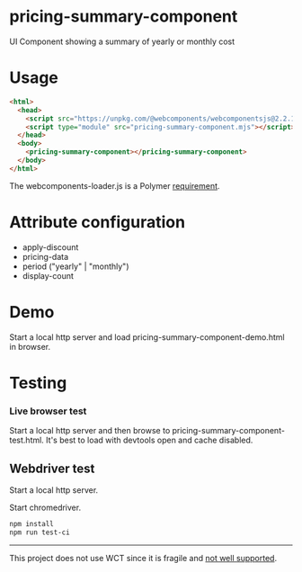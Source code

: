 # pricing-summary-component

UI Component showing a summary of yearly or monthly cost

# Usage

``` html
<html>
  <head>
    <script src="https://unpkg.com/@webcomponents/webcomponentsjs@2.2.10/webcomponents-loader.js"></script>
    <script type="module" src="pricing-summary-component.mjs"></script>
  </head>
  <body>
    <pricing-summary-component></pricing-summary-component>
  </body>
</html>
```

The webcomponents-loader.js is a Polymer [requirement](https://polymer-library.polymer-project.org/3.0/docs/polyfills).

# Attribute configuration

 - apply-discount
 - pricing-data
 - period ("yearly" | "monthly")
 - display-count

# Demo

Start a local http server and load pricing-summary-component-demo.html in browser.

# Testing

### Live browser test

Start a local http server and then browse to pricing-summary-component-test.html.
It's best to load with devtools open and cache disabled.

## Webdriver test

Start a local http server.

Start chromedriver.

``` bash
npm install
npm run test-ci

```

--------

This project does not use WCT since it is fragile and [not well supported](https://github.com/Polymer/tools/issues/3398).

